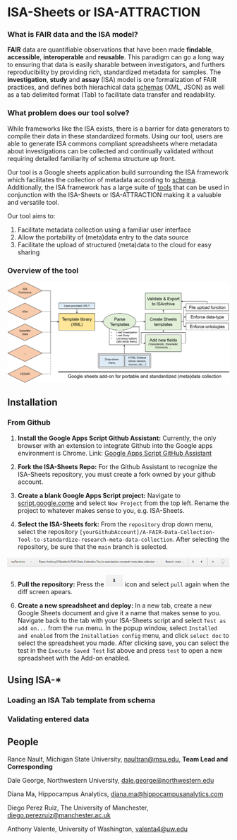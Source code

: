 # ISA-Sheets or ISA-ATTRACTION

### What is FAIR data and the ISA model?

**FAIR** data are quantifiable observations that have been made **findable**, **accessible**, **interoperable** and **reusable**.
This paradigm can go a long way to ensuring that data is easily sharable between investigators,
and furthers reproducibility by providing rich, standardized metadata for samples.
The **investigation**, **study** and **assay** (ISA) model is one formalization of FAIR practices,
and defines both hierachical data [schemas](https://isatools.readthedocs.io/en/latest/isamodel.html) (XML, JSON) as well as a tab delimited format (Tab)
to facilitate data transfer and readability.

### What problem does our tool solve?
While frameworks like the ISA exists, there is a barrier for data generators to compile their data in these standardized formats. Using our tool, users are able to generate ISA commons compliant spreadsheets where metadata about investigations can be collected and continually validated without requiring detailed familiarity of schema structure up front.

Our tool is a Google sheets application build surrounding the ISA framework which facilitates the collection of metadata according to 
[schema](https://github.com/ISA-tools/Configuration-Files/tree/master/isaconfig-default_v2015-07-02). Additionally, the ISA framework has a large suite of [tools](https://isa-tools.org/) that can be used in conjunction with the ISA-Sheets or ISA-ATTRACTION making it a valuable and versatile tool. 

Our tool aims to: 
1. Facilitate metadata collection using a familiar user interface
2. Allow the portability of (meta)data entry to the data source 
3. Facilitate the upload of structured (meta)data to the cloud for easy sharing

### Overview of the tool 

![workflow diagram](https://raw.githubusercontent.com/STRIDES-Codes/A-FAIR-Data-Collection-Tool-to-standardize-research-meta-data-collection/main/static/ISASheetsWorkflow.png)

## Installation

### From Github

1. **Install the Google Apps Script Github Assistant:** 
Currently, the only browser with an extension to integrate Github into the Google apps environment is Chrome. Link: [Google Apps Script GitHub Assistant](https://chrome.google.com/webstore/detail/google-apps-script-github/lfjcgcmkmjjlieihflfhjopckgpelofo?hl=en)

2. **Fork the ISA-Sheets Repo:**
For the Github Assistant to recognize the ISA-Sheets repository, you must create a fork owned by your github account.

3. **Create a blank Google Apps Script project:**
Navigate to [script.google.come](https://script.google.com/) and select `New Project` from the top left.
Rename the project to whatever makes sense to you, e.g. ISA-Sheets.

4. **Select the ISA-Sheets fork:**
From the `repository` drop down menu, select the repository 
`[yourGithubAccount]/A-FAIR-Data-Collection-Tool-to-standardize-research-meta-data-collection`.
After selecting the repository, be sure that the `main` branch is selected.

![repo bar](static/installation_github_repo_bar.png)

5. **Pull the repository:**
Press the ![pull](static/installation_github_pull_icon.png) icon and select `pull` again when the diff screen apears.

6. **Create a new spreadsheet and deploy:**
In a new tab, create a new Google Sheets document and give it a name that makes sense to you.
Navigate back to the tab with your ISA-Sheets script and select `Test as add on...` from the `run` menu.
In the popup window, select `Installed and enabled` from the `Installation config` menu,
and click `select doc` to select the spreadsheet you made.
After clicking save, you can select the test in the `Execute Saved Test` list above 
and press `test` to open a new spreadsheet with the Add-on enabled.

## Using ISA-*

### Loading an ISA Tab template from schema

### Validating entered data

## People

Rance Nault, Michigan State University, naultran@msu.edu, **Team Lead and Corresponding**

Dale George, Northwestern University, dale.george@northwestern.edu

Diana Ma, Hippocampus Analytics, diana.ma@hippocampusanalytics.com

Diego Perez Ruiz, The University of Manchester, diego.perezruiz@manchester.ac.uk

Anthony Valente, University of Washington, valenta4@uw.edu
